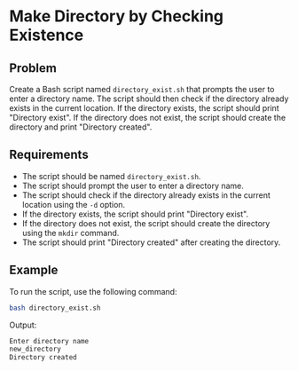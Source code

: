 # Make Directory by Checking Existence

## Problem

Create a Bash script named `directory_exist.sh` that prompts the user to enter a directory name. The script should then check if the directory already exists in the current location. If the directory exists, the script should print "Directory exist". If the directory does not exist, the script should create the directory and print "Directory created".

## Requirements

- The script should be named `directory_exist.sh`.
- The script should prompt the user to enter a directory name.
- The script should check if the directory already exists in the current location using the `-d` option.
- If the directory exists, the script should print "Directory exist".
- If the directory does not exist, the script should create the directory using the `mkdir` command.
- The script should print "Directory created" after creating the directory.

## Example

To run the script, use the following command:

```bash
bash directory_exist.sh
```

Output:

```bash
Enter directory name
new_directory
Directory created
```
